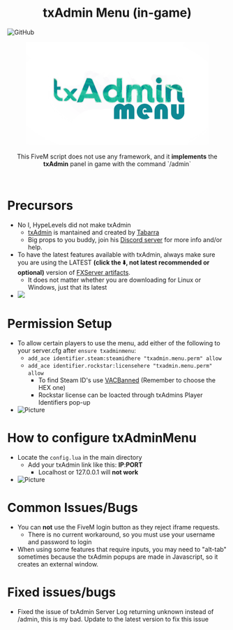 <p align="center">
	<h1 align="center">
		txAdmin Menu (in-game)
	</h1>
<img alt="GitHub" src="https://img.shields.io/github/license/hypelevels/txadminmenu?color=informational&label=Follow%20the%20license&style=for-the-badge">
	<p align="center">
		<img width="420" height="237" src="docs/banner.png">
	</p>
	<p align="center">
		This FiveM script does not use any framework, and it <b>implements</b> the <b>txAdmin</b> panel in game with the command `/admin`
	</p>
</p>

<br/>

# Precursors
- No I, HypeLevels did not make txAdmin
	- [txAdmin](https://github.com/tabarra/txAdmin) is mantained and created by [Tabarra](https://github.com/tabarra)
	- Big props to you buddy, join his [Discord server](https://discord.gg/f3TsfvD) for more info and/or help.
- To have the latest features available with txAdmin, always make sure you are using the LATEST <b>(click the ⬇️, not latest recommended or optional)</b> version of [FXServer artifacts](https://runtime.fivem.net/artifacts/fivem/).
	- It does not matter whether you are downloading for Linux or Windows, just that its latest
- <img height="200" src="https://i.imgur.com/TYjiuC8.gif">

# Permission Setup
- To allow certain players to use the menu, add either of the following to your server.cfg after `ensure txadminmenu`:
	- `add_ace identifier.steam:steamidhere "txadmin.menu.perm" allow`
	- `add_ace identifier.rockstar:licensehere "txadmin.menu.perm" allow`
		- To find Steam ID's use [VACBanned](http://www.vacbanned.com/) (Remember to choose the HEX one)
		- Rockstar license can be loacted through txAdmins Player Identifiers pop-up
- ![Picture](https://i.imgur.com/KA6CZux.gif)

# How to configure txAdminMenu
- Locate the `config.lua` in the main directory
	- Add your txAdmin link like this: <b>IP</b>:<b>PORT</b> 
		- Localhost or 127.0.0.1 will <b><strong>not work</strong></b>
- ![Picture](https://i.imgur.com/Oqex8wG.gif)

# Common Issues/Bugs
- You can **not** use the FiveM login button as they reject iframe requests.
	- There is no current workaround, so you must use your username and password to login
- When using some features that require inputs, you may need to "alt-tab" sometimes because the txAdmin popups are made in Javascript, so it creates an external window.

# Fixed issues/bugs
- Fixed the issue of txAdmin Server Log returning unknown instead of /admin, this is my bad. Update to the latest version to fix this issue
